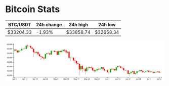 # Bitcoin Stats

BTC/USDT|24h change|24h high|24h low|
|---|---|---|---|
|$33204.33|-1.93%|$33858.74|$32658.34|

<img src="./chart.svg">
